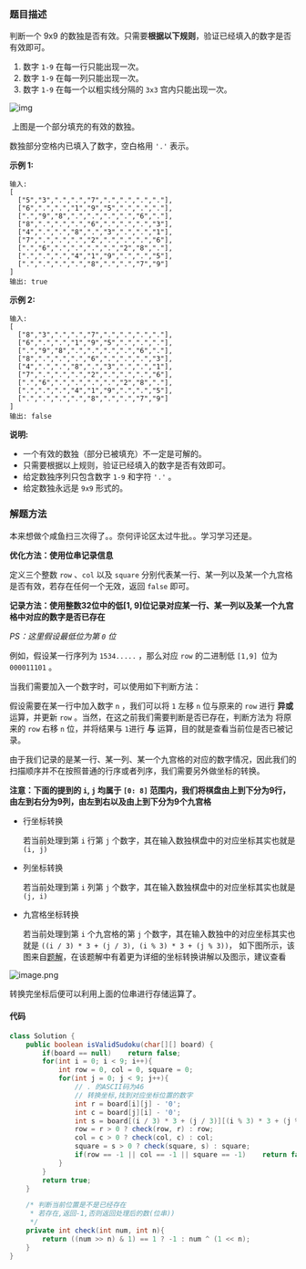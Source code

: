### 题目描述

判断一个 9x9 的数独是否有效。只需要**根据以下规则**，验证已经填入的数字是否有效即可。

1. 数字 `1-9` 在每一行只能出现一次。
2. 数字 `1-9` 在每一列只能出现一次。
3. 数字 `1-9` 在每一个以粗实线分隔的 `3x3` 宫内只能出现一次。

![img](https://upload.wikimedia.org/wikipedia/commons/thumb/f/ff/Sudoku-by-L2G-20050714.svg/250px-Sudoku-by-L2G-20050714.svg.png)

​                                                                 上图是一个部分填充的有效的数独。

数独部分空格内已填入了数字，空白格用 `'.'` 表示。

**示例 1:**

```
输入:
[
  ["5","3",".",".","7",".",".",".","."],
  ["6",".",".","1","9","5",".",".","."],
  [".","9","8",".",".",".",".","6","."],
  ["8",".",".",".","6",".",".",".","3"],
  ["4",".",".","8",".","3",".",".","1"],
  ["7",".",".",".","2",".",".",".","6"],
  [".","6",".",".",".",".","2","8","."],
  [".",".",".","4","1","9",".",".","5"],
  [".",".",".",".","8",".",".","7","9"]
]
输出: true
```

**示例 2:**

```
输入:
[
  ["8","3",".",".","7",".",".",".","."],
  ["6",".",".","1","9","5",".",".","."],
  [".","9","8",".",".",".",".","6","."],
  ["8",".",".",".","6",".",".",".","3"],
  ["4",".",".","8",".","3",".",".","1"],
  ["7",".",".",".","2",".",".",".","6"],
  [".","6",".",".",".",".","2","8","."],
  [".",".",".","4","1","9",".",".","5"],
  [".",".",".",".","8",".",".","7","9"]
]
输出: false
```

**说明:**

- 一个有效的数独（部分已被填充）不一定是可解的。
- 只需要根据以上规则，验证已经填入的数字是否有效即可。
- 给定数独序列只包含数字 `1-9` 和字符 `'.'` 。
- 给定数独永远是 `9x9` 形式的。



### 解题方法

本来想做个咸鱼扫三次得了。。奈何评论区太过牛批。。学习学习还是。

**优化方法：使用位串记录信息**

定义三个整数 `row` 、`col` 以及 `square` 分别代表某一行、某一列以及某一个九宫格是否有效，若存在任何一个无效，返回 `false` 即可。

**记录方法：使用整数32位中的低[1, 9]位记录对应某一行、某一列以及某一个九宫格中对应的数字是否已存在**

*PS：这里假设最低位为第 `0` 位*

例如，假设某一行序列为 `1534.....` ，那么对应 `row` 的二进制低 `[1,9] `位为 `000011101` 。

当我们需要加入一个数字时，可以使用如下判断方法：

假设需要在某一行中加入数字 `n` ，我们可以将 `1` 左移 `n` 位与原来的 `row` 进行 **异或** 运算，并更新 `row` 。当然，在这之前我们需要判断是否已存在，判断方法为 将原来的 `row` 右移 `n` 位，并将结果与 `1`进行 **与** 运算，目的就是查看当前位是否已被记录。

由于我们记录的是某一行、某一列、某一个九宫格的对应的数字情况，因此我们的扫描顺序并不在按照普通的行序或者列序，我们需要另外做坐标的转换。

**注意：下面的提到的 `i`, `j` 均属于 `[0: 8]` 范围内，我们将棋盘由上到下分为9行，由左到右分为9列，由左到右以及由上到下分为9个九宫格**

- 行坐标转换

  若当前处理到第 `i` 行第 `j` 个数字，其在输入数独棋盘中的对应坐标其实也就是 `(i, j)`

- 列坐标转换

  若当前处理到第 `i` 列第 `j` 个数字，其在输入数独棋盘中的对应坐标其实也就是 `(j, i)`

- 九宫格坐标转换

  若当前处理到第 `i` 个九宫格的第 `j` 个数字，其在输入数独中的对应坐标其实也就是 `((i / 3) * 3 + (j / 3), (i % 3) * 3 + (j % 3))`， 如下图所示，该图来自[题解](https://leetcode-cn.com/problems/valid-sudoku/solution/java-wei-yun-suan-xiang-jie-miao-dong-zuo-biao-bia/)，在该题解中有着更为详细的坐标转换讲解以及图示，建议查看

![image.png](https://pic.leetcode-cn.com/4bf9994d56f87dc4f45727793438bd99e7eaa2c4ab663fd25950b7f9d6faafdf-image.png)

转换完坐标后便可以利用上面的位串进行存储运算了。

#### 代码

```java
class Solution {
    public boolean isValidSudoku(char[][] board) {
        if(board == null)    return false;
        for(int i = 0; i < 9; i++){
            int row = 0, col = 0, square = 0;
            for(int j = 0; j < 9; j++){
                // . 的ASCII码为46
                // 转换坐标,找到对应坐标位置的数字
                int r = board[i][j] - '0';
                int c = board[j][i] - '0';
                int s = board[(i / 3) * 3 + (j / 3)][(i % 3) * 3 + (j % 3)] - '0';
                row = r > 0 ? check(row, r) : row;
                col = c > 0 ? check(col, c) : col;
                square = s > 0 ? check(square, s) : square;
                if(row == -1 || col == -1 || square == -1)    return false;
            }
        }
        return true;
    }

    /* 判断当前位置是不是已经存在
     * 若存在,返回-1,否则返回处理后的数(位串))
     */
    private int check(int num, int n){
        return ((num >> n) & 1) == 1 ? -1 : num ^ (1 << n);
    }
}
```

